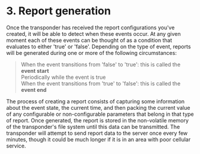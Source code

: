 # 3. Report generation  
Once the transponder has received the report configurations you've created, it will be able to detect when these events occur. At any given moment each of these events can be thought of as a condition that evaluates to either 'true' or 'false'. Depending on the type of event, reports will be generated during one or more of the following circumstances:  
> When the event transitions from 'false' to 'true': this is called the **event start**  
> Periodically while the event is true  
> When the event transitions from 'true' to 'false': this is called the **event end**  

The process of creating a report consists of capturing some information about the event state, the current time, and then packing the current value of any configurable or non-configurable parameters that belong in that type of report. Once generated, the report is stored in the non-volatile memory of the transponder's file system until this data can be transmitted. The transponder will attempt to send report data to the server once every few minutes, though it could be much longer if it is in an area with poor cellular service.
